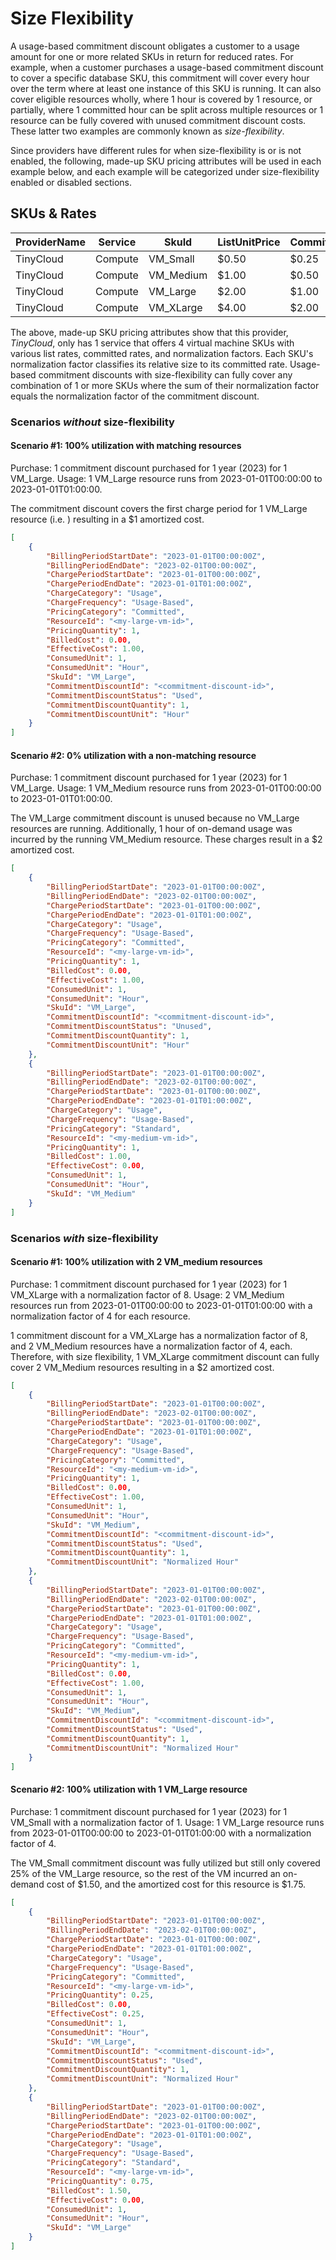 # Size Flexibility

A usage-based commitment discount obligates a customer to a usage amount for one or more related SKUs in return for reduced rates.  For example, when a customer purchases a usage-based commitment discount to cover a specific database SKU, this commitment will cover every hour over the term where at least one instance of this SKU is running. It can also cover eligible resources wholly, where 1 hour is covered by 1 resource, or partially, where 1 committed hour can be split across multiple resources or 1 resource can be fully covered with unused commitment discount costs. These latter two examples are commonly known as *size-flexibility*.

Since providers have different rules for when size-flexibility is or is not enabled, the following, made-up SKU pricing attributes will be used in each example below, and each example will be categorized under size-flexibility enabled or disabled sections.

## SKUs & Rates

| ProviderName | Service | SkuId     | ListUnitPrice  | CommittedUnitPrice | NormalizationFactor |
| ------------ | ------- | --------- | -------------- | -------------------| ------------------- |
| TinyCloud    | Compute | VM_Small  | $0.50          | $0.25              | 1                   |
| TinyCloud    | Compute | VM_Medium | $1.00          | $0.50              | 2                   |
| TinyCloud    | Compute | VM_Large  | $2.00          | $1.00              | 4                   |
| TinyCloud    | Compute | VM_XLarge | $4.00          | $2.00              | 8                   |

The above, made-up SKU pricing attributes show that this provider, *TinyCloud*, only has 1 service that offers 4 virtual machine SKUs with various list rates, committed rates, and normalization factors. Each SKU's normalization factor classifies its relative size to its committed rate. Usage-based commitment discounts with size-flexibility can fully cover any combination of 1 or more SKUs where the sum of their normalization factor equals the normalization factor of the commitment discount.

### Scenarios *without* size-flexibility

#### Scenario #1: 100% utilization with matching resources

Purchase: 1 commitment discount purchased for 1 year (2023) for 1 VM_Large.
Usage: 1 VM_Large resource runs from 2023-01-01T00:00:00 to 2023-01-01T01:00:00.

The commitment discount covers the first charge period for 1 VM_Large resource (i.e. <my-vm-id>) resulting in a $1 amortized cost.

```json
[
    {
        "BillingPeriodStartDate": "2023-01-01T00:00:00Z",
        "BillingPeriodEndDate": "2023-02-01T00:00:00Z",
        "ChargePeriodStartDate": "2023-01-01T00:00:00Z",
        "ChargePeriodEndDate": "2023-01-01T01:00:00Z",
        "ChargeCategory": "Usage",
        "ChargeFrequency": "Usage-Based",
        "PricingCategory": "Committed",
        "ResourceId": "<my-large-vm-id>",
        "PricingQuantity": 1,
        "BilledCost": 0.00,
        "EffectiveCost": 1.00,
        "ConsumedUnit": 1,
        "ConsumedUnit": "Hour",
        "SkuId": "VM_Large",
        "CommitmentDiscountId": "<commitment-discount-id>",
        "CommitmentDiscountStatus": "Used",
        "CommitmentDiscountQuantity": 1,
        "CommitmentDiscountUnit": "Hour"
    }
]
```

#### Scenario #2: 0% utilization with a non-matching resource

Purchase: 1 commitment discount purchased for 1 year (2023) for 1 VM_Large.
Usage: 1 VM_Medium resource runs from 2023-01-01T00:00:00 to 2023-01-01T01:00:00.

The VM_Large commitment discount is unused because no VM_Large resources are running. Additionally, 1 hour of on-demand usage was incurred by the running VM_Medium resource. These charges result in a $2 amortized cost.

```json
[
    {
        "BillingPeriodStartDate": "2023-01-01T00:00:00Z",
        "BillingPeriodEndDate": "2023-02-01T00:00:00Z",
        "ChargePeriodStartDate": "2023-01-01T00:00:00Z",
        "ChargePeriodEndDate": "2023-01-01T01:00:00Z",
        "ChargeCategory": "Usage",
        "ChargeFrequency": "Usage-Based",
        "PricingCategory": "Committed",
        "ResourceId": "<my-large-vm-id>",
        "PricingQuantity": 1,
        "BilledCost": 0.00,
        "EffectiveCost": 1.00,
        "ConsumedUnit": 1,
        "ConsumedUnit": "Hour",
        "SkuId": "VM_Large",
        "CommitmentDiscountId": "<commitment-discount-id>",
        "CommitmentDiscountStatus": "Unused",
        "CommitmentDiscountQuantity": 1,
        "CommitmentDiscountUnit": "Hour"
    },
    {
        "BillingPeriodStartDate": "2023-01-01T00:00:00Z",
        "BillingPeriodEndDate": "2023-02-01T00:00:00Z",
        "ChargePeriodStartDate": "2023-01-01T00:00:00Z",
        "ChargePeriodEndDate": "2023-01-01T01:00:00Z",
        "ChargeCategory": "Usage",
        "ChargeFrequency": "Usage-Based",
        "PricingCategory": "Standard",
        "ResourceId": "<my-medium-vm-id>",
        "PricingQuantity": 1,
        "BilledCost": 1.00,
        "EffectiveCost": 0.00,
        "ConsumedUnit": 1,
        "ConsumedUnit": "Hour",
        "SkuId": "VM_Medium"
    }
]
```

### Scenarios *with* size-flexibility

#### Scenario #1: 100% utilization with 2 VM_medium resources

Purchase: 1 commitment discount purchased for 1 year (2023) for 1 VM_XLarge with a normalization factor of 8.
Usage: 2 VM_Medium resources run from 2023-01-01T00:00:00 to 2023-01-01T01:00:00 with a normalization factor of 4 for each resource.

1 commitment discount for a VM_XLarge has a normalization factor of 8, and 2 VM_Medium resources have a normalization factor of 4, each. Therefore, with size flexibility, 1 VM_XLarge commitment discount can fully cover 2 VM_Medium resources resulting in a $2 amortized cost.

```json
[
    {
        "BillingPeriodStartDate": "2023-01-01T00:00:00Z",
        "BillingPeriodEndDate": "2023-02-01T00:00:00Z",
        "ChargePeriodStartDate": "2023-01-01T00:00:00Z",
        "ChargePeriodEndDate": "2023-01-01T01:00:00Z",
        "ChargeCategory": "Usage",
        "ChargeFrequency": "Usage-Based",
        "PricingCategory": "Committed",
        "ResourceId": "<my-medium-vm-id>",
        "PricingQuantity": 1,
        "BilledCost": 0.00,
        "EffectiveCost": 1.00,
        "ConsumedUnit": 1,
        "ConsumedUnit": "Hour",
        "SkuId": "VM_Medium",
        "CommitmentDiscountId": "<commitment-discount-id>",
        "CommitmentDiscountStatus": "Used",
        "CommitmentDiscountQuantity": 1,
        "CommitmentDiscountUnit": "Normalized Hour"
    },
    {
        "BillingPeriodStartDate": "2023-01-01T00:00:00Z",
        "BillingPeriodEndDate": "2023-02-01T00:00:00Z",
        "ChargePeriodStartDate": "2023-01-01T00:00:00Z",
        "ChargePeriodEndDate": "2023-01-01T01:00:00Z",
        "ChargeCategory": "Usage",
        "ChargeFrequency": "Usage-Based",
        "PricingCategory": "Committed",
        "ResourceId": "<my-medium-vm-id>",
        "PricingQuantity": 1,
        "BilledCost": 0.00,
        "EffectiveCost": 1.00,
        "ConsumedUnit": 1,
        "ConsumedUnit": "Hour",
        "SkuId": "VM_Medium",
        "CommitmentDiscountId": "<commitment-discount-id>",
        "CommitmentDiscountStatus": "Used",
        "CommitmentDiscountQuantity": 1,
        "CommitmentDiscountUnit": "Normalized Hour"
    }
]
```

#### Scenario #2: 100% utilization with 1 VM_Large resource

Purchase: 1 commitment discount purchased for 1 year (2023) for 1 VM_Small with a normalization factor of 1.
Usage: 1 VM_Large resource runs from 2023-01-01T00:00:00 to 2023-01-01T01:00:00 with a normalization factor of 4.

The VM_Small commitment discount was fully utilized but still only covered 25% of the VM_Large resource, so the rest of the VM incurred an on-demand cost of $1.50, and the amortized cost for this resource is $1.75.

```json
[
    {
        "BillingPeriodStartDate": "2023-01-01T00:00:00Z",
        "BillingPeriodEndDate": "2023-02-01T00:00:00Z",
        "ChargePeriodStartDate": "2023-01-01T00:00:00Z",
        "ChargePeriodEndDate": "2023-01-01T01:00:00Z",
        "ChargeCategory": "Usage",
        "ChargeFrequency": "Usage-Based",
        "PricingCategory": "Committed",
        "ResourceId": "<my-large-vm-id>",
        "PricingQuantity": 0.25,
        "BilledCost": 0.00,
        "EffectiveCost": 0.25,
        "ConsumedUnit": 1,
        "ConsumedUnit": "Hour",
        "SkuId": "VM_Large",
        "CommitmentDiscountId": "<commitment-discount-id>",
        "CommitmentDiscountStatus": "Used",
        "CommitmentDiscountQuantity": 1,
        "CommitmentDiscountUnit": "Normalized Hour"
    },
    {
        "BillingPeriodStartDate": "2023-01-01T00:00:00Z",
        "BillingPeriodEndDate": "2023-02-01T00:00:00Z",
        "ChargePeriodStartDate": "2023-01-01T00:00:00Z",
        "ChargePeriodEndDate": "2023-01-01T01:00:00Z",
        "ChargeCategory": "Usage",
        "ChargeFrequency": "Usage-Based",
        "PricingCategory": "Standard",
        "ResourceId": "<my-large-vm-id>",
        "PricingQuantity": 0.75,
        "BilledCost": 1.50,
        "EffectiveCost": 0.00,
        "ConsumedUnit": 1,
        "ConsumedUnit": "Hour",
        "SkuId": "VM_Large"
    }
]
```
